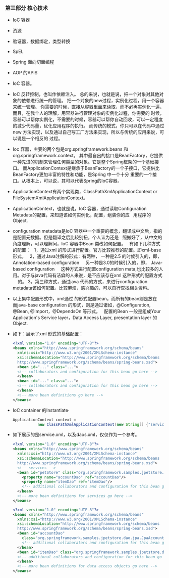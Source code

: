 ### 第三部分 核心技术
* IoC 容器
* 资源
* 验证器，数据绑定，类型转换
* SpEL
* Spring 面向切面编程
* AOP 的APIS
* IoC 容器。
 * IoC 反转控制，也叫作依赖注入。
   总的来说，也就是说，把一个对象对其他对象的依赖进行统一的管理。 把一个对象的new过程，实例化过程，用一个容器来统一管理。
   你需要的时候，直接从容器里面来读取，而不必再实例化一遍，而且，在我个人的理解，用容器进行管理对象的实例化过程，你需要的
   时候，容器可以帮你实例化，不需要的时候，容器可以帮你自动回收，可以一定程度的减少代码量，优化应用程序的执行。
   而传统的模式，你只可以在代码中通过new 方法实现，以及通过自己写工厂方法来实现，所以与传统的应用来说，可以说是一个相反的
   过程。
 * Ioc 容器，主要的两个包是org.springframework.beans 和 org.springframework.context。
   其中最自出的接口是BeanFactory，它提供一种先进的机制来管理任何类型的对象。它是整个Spring框架的一个基础接口。
   而ApplicationContext是继承于BeanFactory的一个子接口，它提供比BeanFactory更加丰富的特性和功能，是Spring 中一个十分
   重要的一个接口。从根本上，可以说，其可以代表Spring的IoC容器。
 * ApplicationContext有两个实现类，ClassPathXmlApplicationContext or FileSystemXmlApplicationContext。
 * ApplicationContext，也就是说，IoC 容器，通过读取Configuration Metadata的配置，来知道该如何实例化，配置，组装你的应
   用程序的Object.
 * configuration metadata是IoC 容器中一个重要的概念，翻译成中文后，指的是配置元数据。但是翻译之后比较别扭，个人认为还是
   照搬好了，从中文的角度理解，可以理解问，IoC 容器中Bean 类改如何配置。
   有如下几种方式的配置：
   1，通过xml 的形式进行配置。官方比较推荐的配置。即xml-base形式。
   2，通过Java注解的形式：有两种，
      一种是2.5 的时候引入的，即，Annotation-based configuration
      另一种是3.0的时候引入的，即， Java-based configuration
      这种方式进行配置configuration mata,也比较多的人用。对于与java代码有洁癖的人来说，是不应该存在xml 这种形式的配置方式
      的。
   3，第三种方式，通过java 代码的方式，来进行configuration metadata该如何配置。比较麻烦，感兴趣的，可以自行查找相关资料。
 * 以上集中配置形式中，xml通过<bean></bean> 的形式配置bean，而所有的bean则是放在<beans></beans>
   而java-base configuration 的形式，则是通过诸如，@Configuration, @Bean, @Import，@DependsOn 等形式。
   配置的Bean 一般是组成Your Application's Service layer，Data Access Layer, presentation layer 的Object.
 * 如下：展示了xml 形式的基础配置：
   
   ```xml
   <?xml version="1.0" encoding="UTF-8"?>
   <beans xmlns="http://www.springframework.org/schema/beans"
     xmlns:xsi="http://www.w3.org/2001/XMLSchema-instance"
     xsi:schemaLocation="http://www.springframework.org/schema/beans
     http://www.springframework.org/schema/beans/spring-beans.xsd">
     <bean id="..." class="...">
     <!-- collaborators and configuration for this bean go here -->
     </bean>
     <bean id="..." class="...">
     <!-- collaborators and configuration for this bean go here -->
     </bean>
     <!-- more bean definitions go here -->
   </beans>
   ```
 * IoC container 的Instantiate·
  
   ```java
   ApplicationContext context =
              new ClassPathXmlApplicationContext(new String[] {"services.xml", "daos.xml"});
   ```
 * 如下展示的是service.xml，以及daos.xml，仅仅作为一个参考。
   
   ```xml
   <?xml version="1.0" encoding="UTF-8"?>
   <beans xmlns="http://www.springframework.org/schema/beans"
     xmlns:xsi="http://www.w3.org/2001/XMLSchema-instance"
     xsi:schemaLocation="http://www.springframework.org/schema/beans
     http://www.springframework.org/schema/beans/spring-beans.xsd">
     <!-- services -->
     <bean id="petStore" class="org.springframework.samples.jpetstore.services.PetStoreServiceImpl">
       <property name="accountDao" ref="accountDao"/>
       <property name="itemDao" ref="itemDao"/>
       <!-- additional collaborators and configuration for this bean go here -->
     </bean>
     <!-- more bean definitions for services go here -->
   </beans>
   ```
   ```xml
   <?xml version="1.0" encoding="UTF-8"?>
   <beans xmlns="http://www.springframework.org/schema/beans"
     xmlns:xsi="http://www.w3.org/2001/XMLSchema-instance"
     xsi:schemaLocation="http://www.springframework.org/schema/beans
     http://www.springframework.org/schema/beans/spring-beans.xsd">
     <bean id="accountDao"
       class="org.springframework.samples.jpetstore.dao.jpa.JpaAccountDao">
       <!-- additional collaborators and configuration for this bean go here -->
     </bean>
     <bean id="itemDao" class="org.springframework.samples.jpetstore.dao.jpa.JpaItemDao">
     <!-- additional collaborators and configuration for this bean go here -->
     </bean>
     <!-- more bean definitions for data access objects go here -->
   </beans>
   ```
